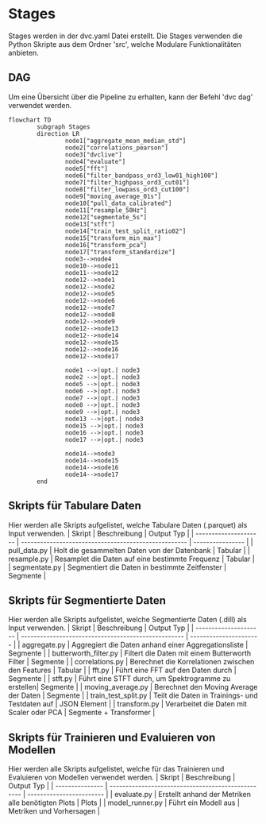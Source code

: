 # Stages
Stages werden in der dvc.yaml Datei erstellt. Die Stages verwenden die Python Skripte aus dem Ordner 'src', welche Modulare Funktionalitäten anbieten.
## DAG 
Um eine Übersicht über die Pipeline zu erhalten, kann der Befehl 'dvc dag' verwendet werden.

```mermaid
flowchart TD
        subgraph Stages
        direction LR
                node1["aggregate_mean_median_std"]
                node2["correlations_pearson"]
                node3["dvclive"]
                node4["evaluate"]
                node5["fft"]
                node6["filter_bandpass_ord3_low01_high100"]
                node7["filter_highpass_ord3_cut01"]
                node8["filter_lowpass_ord3_cut100"]
                node9["moving_average_01s"]
                node10["pull_data_calibrated"]
                node11["resample_50Hz"]
                node12["segmentate_5s"]
                node13["stft"]
                node14["train_test_split_ratio02"]
                node15["transform_min_max"]
                node16["transform_pca"]
                node17["transform_standardize"]
                node3-->node4
                node10-->node11
                node11-->node12
                node12-->node1
                node12-->node2
                node12-->node5
                node12-->node6
                node12-->node7
                node12-->node8
                node12-->node9
                node12-->node13
                node12-->node14
                node12-->node15
                node12-->node16
                node12-->node17

                node1 -->|opt.| node3
                node2 -->|opt.| node3
                node5 -->|opt.| node3
                node6 -->|opt.| node3
                node7 -->|opt.| node3
                node8 -->|opt.| node3
                node9 -->|opt.| node3
                node13 -->|opt.| node3
                node15 -->|opt.| node3
                node16 -->|opt.| node3
                node17 -->|opt.| node3

                node14-->node3
                node14-->node15
                node14-->node16
                node14-->node17
        end
```

## Skripts für Tabulare Daten
Hier werden alle Skripts aufgelistet, welche Tabulare Daten (.parquet) als Input verwenden.
| Skript                | Beschreibung                                         | Output Typ       |
| --------------------- | ---------------------------------------------------- | ---------------- |
| pull_data.py          | Holt die gesammelten Daten von der Datenbank         | Tabular          |
| resample.py           | Resamplet die Daten auf eine bestimmte Frequenz      | Tabular          |
| segmentate.py         | Segmentiert die Daten in bestimmte Zeitfenster       | Segmente         |

## Skripts für Segmentierte Daten
Hier werden alle Skripts aufgelistet, welche Segmentierte Daten (.dill) als Input verwenden.
| Skript                | Beschreibung                                        | Output Typ             |
| --------------------- | --------------------------------------------------- | ---------------------- |
| aggregate.py          | Aggregiert die Daten anhand einer Aggregationsliste | Segmente               |
| butterworth_filter.py | Filtert die Daten mit einem Butterworth Filter      | Segmente               |
| correlations.py       | Berechnet die Korrelationen zwischen den Features   | Tabular                |
| fft.py                | Führt eine FFT auf den Daten durch                  | Segmente               |
| stft.py               | Führt eine STFT durch, um Spektrogramme zu erstellen| Segmente               |
| moving_average.py     | Berechnet den Moving Average der Daten              | Segmente               |
| train_test_split.py   | Teilt die Daten in Trainings- und Testdaten auf     | JSON Element           |
| transform.py          | Verarbeitet die Daten mit Scaler oder PCA           | Segmente + Transformer |

## Skripts für Trainieren und Evaluieren von Modellen
Hier werden alle Skripts aufgelistet, welche für das Trainieren und Evaluieren von Modellen verwendet werden.
| Skript          | Beschreibung                                       | Output Typ               |
| --------------- | -------------------------------------------------- | ------------------------ |
| evaluate.py     | Erstellt anhand der Metriken alle benötigten Plots | Plots                    |
| model_runner.py | Führt ein Modell aus                               | Metriken und Vorhersagen |
